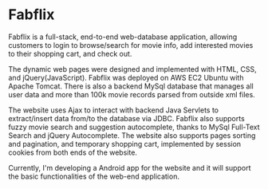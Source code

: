 # Fabflix

Fabflix is a full-stack, end-to-end web-database application, allowing customers to login to browse/search for movie info, add interested movies to their shopping cart, and check out.


The dynamic web pages were designed and implemented with HTML, CSS, and jQuery(JavaScript). 
Fabflix was deployed on AWS EC2 Ubuntu with Apache Tomcat.
There is also a backend MySql database that manages all user data and more than 100k movie records parsed from outside xml files.


The website uses Ajax to interact with backend Java Servlets to extract/insert data from/to the database via JDBC.
Fabflix also supports fuzzy movie search and suggestion autocomplete, thanks to MySql Full-Text Search and jQuery Autocomplete.
The website also supports pages sorting and pagination, and temporary shopping cart, implemented by session cookies from both ends of the website.

Currently, I'm developing a Android app for the website and it will support the basic functionalities of the web-end application. 
